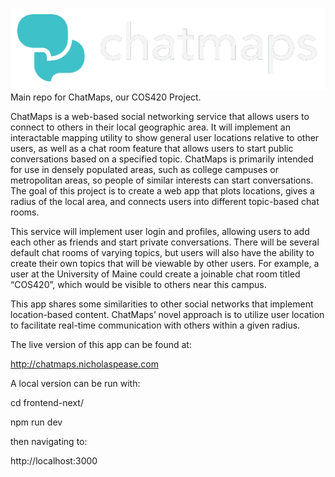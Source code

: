 ![](/frontend-next/public/logos/logo_transparent.png)
Main repo for ChatMaps, our COS420 Project.

ChatMaps is a web-based social networking service that allows users to connect to others in their local geographic area. It will implement an interactable mapping utility to show general user locations relative to other users, as well as a chat room feature that allows users to start public conversations based on a specified topic. ChatMaps is primarily intended for use in densely populated areas, such as college campuses or metropolitan areas, so people of similar interests can start conversations. The goal of this project is to create a web app that plots locations, gives a radius of the local area, and connects users into different topic-based chat rooms.

This service will implement user login and profiles, allowing users to add each other as friends and start private conversations. There will be several default chat rooms of varying topics, but users will also have the ability to create their own topics that will be viewable by other users. For example, a user at the University of Maine could create a joinable chat room titled “COS420”, which would be visible to others near this campus.

This app shares some similarities to other social networks that implement location-based content. ChatMaps’ novel approach is to utilize user location to facilitate real-time communication with others within a given radius.

The live version of this app can be found at:

http://chatmaps.nicholaspease.com

A local version can be run with:

cd frontend-next/

npm run dev

then navigating to:

http://localhost:3000

